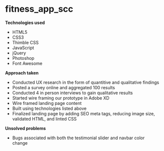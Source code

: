 # fitness_app_scc

**Technologies used**
* HTML5
* CSS3
* Thimble CSS 
* JavaScript
* jQuery 
* Photoshop
* Font Awesome

**Approach taken**
* Conducted UX research in the form of quantitive and qualitative findings
* Posted a survey online and aggregated 100 results 
* Conducted 4 in person interviews to gain qualitative results
* Started wire framing our prototype in Adobe XD
* Wire framed landing page content 
* Built using technologies listed above
* Finalized landing page by adding SEO meta tags, reducing image size, validated HTML, and linted CSS

**Unsolved problems** 
* Bugs associated with both the testimonial slider and navbar color change


<!-- ![alt tag](images/read_me_mock.png) -->


